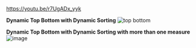 https://youtu.be/r7UgADx_yyk

**Dynamic Top Bottom with Dynamic Sorting**
![top bottom](https://github.com/user-attachments/assets/51d53cb0-096b-4a9b-ad21-8dca0909a8ab)

**Dynamic Top Bottom with Dynamic Sorting with more than one measure**
![image](https://github.com/user-attachments/assets/e72b904a-3340-4184-aee6-debb4b331cc3)


